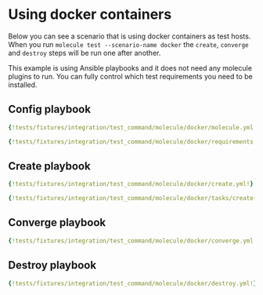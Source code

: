 # Using docker containers

Below you can see a scenario that is using docker containers as test hosts.
When you run `molecule test --scenario-name docker` the `create`, `converge` and
`destroy` steps will be run one after another.

This example is using Ansible playbooks and it does not need any molecule
plugins to run. You can fully control which test requirements you need to be
installed.

## Config playbook

```yaml title="molecule.yml"
{!tests/fixtures/integration/test_command/molecule/docker/molecule.yml!}
```

```yaml title="requirements.yml"
{!tests/fixtures/integration/test_command/molecule/docker/requirements.yml!}
```

## Create playbook

```yaml title="create.yml"
{!tests/fixtures/integration/test_command/molecule/docker/create.yml!}
```

```yaml title="tasks/create-fail.yml"
{!tests/fixtures/integration/test_command/molecule/docker/tasks/create-fail.yml!}
```

## Converge playbook

```yaml title="converge.yml"
{!tests/fixtures/integration/test_command/molecule/docker/converge.yml!}
```

## Destroy playbook

```yaml title="destroy.yml"
{!tests/fixtures/integration/test_command/molecule/docker/destroy.yml!}
```
